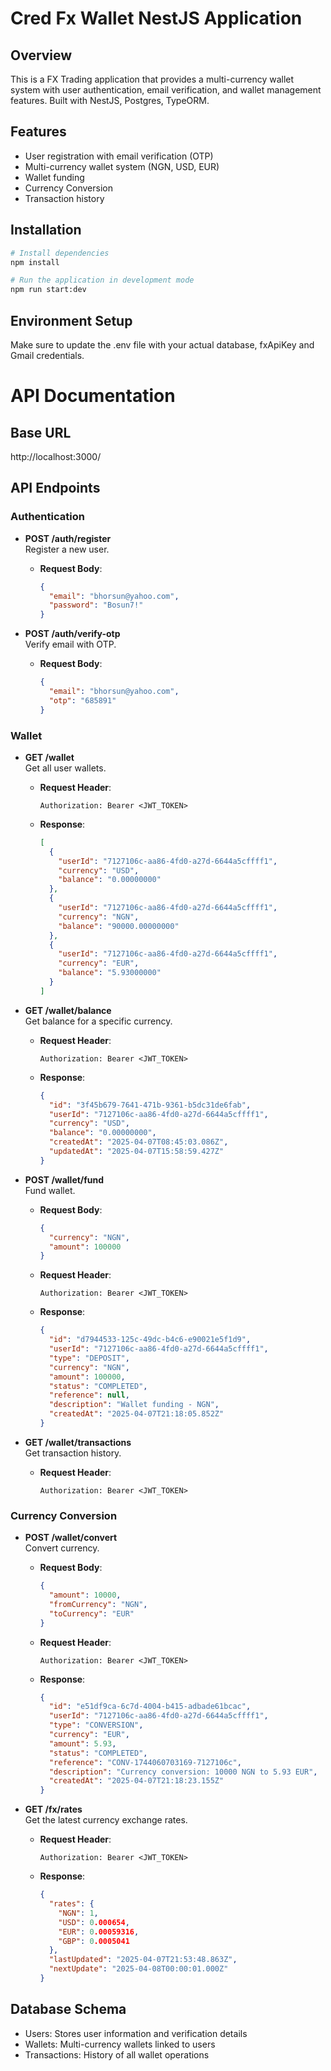 # Cred Fx Wallet NestJS Application

## Overview
This is a FX Trading application that provides a multi-currency wallet system with user authentication, email verification, and wallet management features. Built with NestJS, Postgres, TypeORM.

## Features
- User registration with email verification (OTP)
- Multi-currency wallet system (NGN, USD, EUR)
- Wallet funding
- Currency Conversion
- Transaction history

## Installation

```bash
# Install dependencies
npm install

# Run the application in development mode
npm run start:dev
```

## Environment Setup
Make sure to update the .env file with your actual database, fxApiKey and Gmail credentials.

# API Documentation

## Base URL
http://localhost:3000/

## API Endpoints

### Authentication
- **POST /auth/register**  
  Register a new user.
  - **Request Body**:
    ```json
    {
      "email": "bhorsun@yahoo.com",
      "password": "Bosun7!"
    }
    ```

- **POST /auth/verify-otp**  
  Verify email with OTP.
  - **Request Body**:
    ```json
    {
      "email": "bhorsun@yahoo.com",
      "otp": "685891"
    }
    ```

### Wallet
- **GET /wallet**  
  Get all user wallets.  
  - **Request Header**:
    ```plaintext
    Authorization: Bearer <JWT_TOKEN>
    ```
  - **Response**:
    ```json
    [
      {
        "userId": "7127106c-aa86-4fd0-a27d-6644a5cffff1",
        "currency": "USD",
        "balance": "0.00000000"
      },
      {
        "userId": "7127106c-aa86-4fd0-a27d-6644a5cffff1",
        "currency": "NGN",
        "balance": "90000.00000000"
      },
      {
        "userId": "7127106c-aa86-4fd0-a27d-6644a5cffff1",
        "currency": "EUR",
        "balance": "5.93000000"
      }
    ]  
    ```

- **GET /wallet/balance**  
  Get balance for a specific currency.  
  - **Request Header**:
    ```plaintext
    Authorization: Bearer <JWT_TOKEN>
    ```
  - **Response**:
    ```json
    {
      "id": "3f45b679-7641-471b-9361-b5dc31de6fab",
      "userId": "7127106c-aa86-4fd0-a27d-6644a5cffff1",
      "currency": "USD",
      "balance": "0.00000000",
      "createdAt": "2025-04-07T08:45:03.086Z",
      "updatedAt": "2025-04-07T15:58:59.427Z"
    }
    ```

- **POST /wallet/fund**  
  Fund wallet.  
  - **Request Body**:
    ```json
    {
      "currency": "NGN",
      "amount": 100000
    }
    ```
  - **Request Header**:
    ```plaintext
    Authorization: Bearer <JWT_TOKEN>
    ```
  - **Response**:
    ```json
    {
      "id": "d7944533-125c-49dc-b4c6-e90021e5f1d9",
      "userId": "7127106c-aa86-4fd0-a27d-6644a5cffff1",
      "type": "DEPOSIT",
      "currency": "NGN",
      "amount": 100000,
      "status": "COMPLETED",
      "reference": null,
      "description": "Wallet funding - NGN",
      "createdAt": "2025-04-07T21:18:05.852Z"
    }
    ```

- **GET /wallet/transactions**  
  Get transaction history.  
  - **Request Header**:
    ```plaintext
    Authorization: Bearer <JWT_TOKEN>
    ```

### Currency Conversion
- **POST /wallet/convert**  
  Convert currency.  
  - **Request Body**:
    ```json
    {
      "amount": 10000,
      "fromCurrency": "NGN",
      "toCurrency": "EUR"
    }
    ```
  - **Request Header**:
    ```plaintext
    Authorization: Bearer <JWT_TOKEN>
    ```
  - **Response**:
    ```json
    {
      "id": "e51df9ca-6c7d-4004-b415-adbade61bcac",
      "userId": "7127106c-aa86-4fd0-a27d-6644a5cffff1",
      "type": "CONVERSION",
      "currency": "EUR",
      "amount": 5.93,
      "status": "COMPLETED",
      "reference": "CONV-1744060703169-7127106c",
      "description": "Currency conversion: 10000 NGN to 5.93 EUR",
      "createdAt": "2025-04-07T21:18:23.155Z"
    }
    ```

- **GET /fx/rates**  
  Get the latest currency exchange rates.  
  - **Request Header**:
    ```plaintext
    Authorization: Bearer <JWT_TOKEN>
    ```
  - **Response**:
    ```json
    {
      "rates": {
        "NGN": 1,
        "USD": 0.000654,
        "EUR": 0.00059316,
        "GBP": 0.0005041
      },
      "lastUpdated": "2025-04-07T21:53:48.863Z",
      "nextUpdate": "2025-04-08T00:00:01.000Z"
    }
    ```


## Database Schema
- Users: Stores user information and verification details
- Wallets: Multi-currency wallets linked to users
- Transactions: History of all wallet operations

